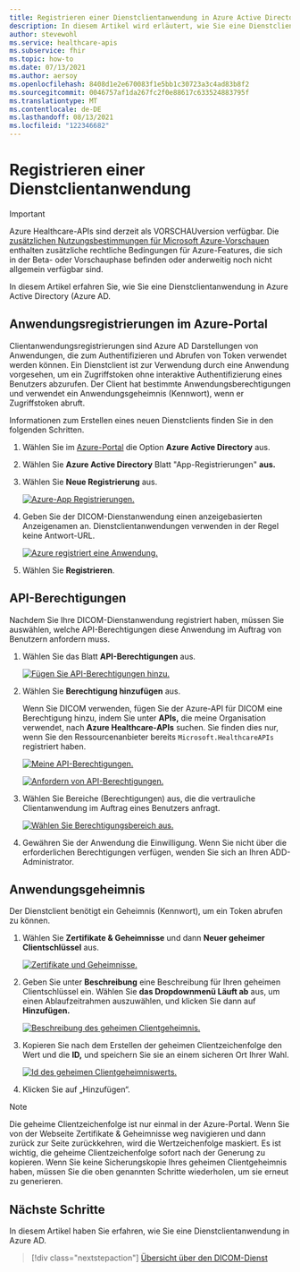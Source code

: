 ```yaml
---
title: Registrieren einer Dienstclientanwendung in Azure Active Directory – Azure Healthcare-APIs für DICOM
description: In diesem Artikel wird erläutert, wie Sie eine Dienstclientanwendung in Azure Active Directory.
author: stevewohl
ms.service: healthcare-apis
ms.subservice: fhir
ms.topic: how-to
ms.date: 07/13/2021
ms.author: aersoy
ms.openlocfilehash: 8408d1e2e670083f1e5bb1c30723a3c4ad83b8f2
ms.sourcegitcommit: 0046757af1da267fc2f0e88617c633524883795f
ms.translationtype: MT
ms.contentlocale: de-DE
ms.lasthandoff: 08/13/2021
ms.locfileid: "122346682"
---
```

# <a name="register-a-service-client-application"></a>Registrieren einer Dienstclientanwendung

> [!IMPORTANT]
> Azure Healthcare-APIs sind derzeit als VORSCHAUversion verfügbar. Die [zusätzlichen Nutzungsbestimmungen für Microsoft Azure-Vorschauen](https://azure.microsoft.com/support/legal/preview-supplemental-terms/) enthalten zusätzliche rechtliche Bedingungen für Azure-Features, die sich in der Beta- oder Vorschauphase befinden oder anderweitig noch nicht allgemein verfügbar sind.

In diesem Artikel erfahren Sie, wie Sie eine Dienstclientanwendung in Azure Active Directory (Azure AD.

## <a name="application-registrations-in-the-azure-portal"></a>Anwendungsregistrierungen im Azure-Portal

Clientanwendungsregistrierungen sind Azure AD Darstellungen von Anwendungen, die zum Authentifizieren und Abrufen von Token verwendet werden können. Ein Dienstclient ist zur Verwendung durch eine Anwendung vorgesehen, um ein Zugriffstoken ohne interaktive Authentifizierung eines Benutzers abzurufen. Der Client hat bestimmte Anwendungsberechtigungen und verwendet ein Anwendungsgeheimnis (Kennwort), wenn er Zugriffstoken abruft.

Informationen zum Erstellen eines neuen Dienstclients finden Sie in den folgenden Schritten.

1. Wählen Sie im [Azure-Portal](https://portal.azure.com) die Option **Azure Active Directory** aus.
2. Wählen Sie **Azure Active Directory** Blatt "App-Registrierungen" **aus.**
3. Wählen Sie **Neue Registrierung** aus.

   [![Azure-App Registrierungen. ](media/dicom-azure-app-registrations.png) ](media/dicom-azure-app-registrations.png#lightbox)

4. Geben Sie der DICOM-Dienstanwendung einen anzeigebasierten Anzeigenamen an. Dienstclientanwendungen verwenden in der Regel keine Antwort-URL.

   [![Azure registriert eine Anwendung. ](media/dicom-registration-application-name.png) ](media/dicom-registration-application-name.png#lightbox)

5. Wählen Sie **Registrieren**.

## <a name="api-permissions"></a>API-Berechtigungen

Nachdem Sie Ihre DICOM-Dienstanwendung registriert haben, müssen Sie auswählen, welche API-Berechtigungen diese Anwendung im Auftrag von Benutzern anfordern muss.

1. Wählen Sie das Blatt **API-Berechtigungen** aus.

   [![Fügen Sie API-Berechtigungen hinzu. ](media/dicom-add-api-permissions.png) ](media/dicom-add-api-permissions.png#lightbox)

2. Wählen Sie **Berechtigung hinzufügen** aus.

   Wenn Sie DICOM verwenden, fügen Sie der Azure-API für DICOM eine Berechtigung hinzu, indem Sie unter **APIs,** die meine Organisation verwendet, nach **Azure Healthcare-APIs** suchen. Sie finden dies nur, wenn Sie den Ressourcenanbieter bereits `Microsoft.HealthcareAPIs` registriert haben.

   [![Meine API-Berechtigungen. ](media/dicom-request-my-api-permissions.png) ](media/dicom-request-my-api-permissions.png#lightbox)


   [![Anfordern von API-Berechtigungen. ](media/dicom-request-api-permissions.png) ](media/dicom-request-api-permissions.png#lightbox)

3. Wählen Sie Bereiche (Berechtigungen) aus, die die vertrauliche Clientanwendung im Auftrag eines Benutzers anfragt.

   [![Wählen Sie Berechtigungsbereich aus. ](media/dicom-select-scopes.png) ](media/dicom-select-scopes.png#lightbox)

4. Gewähren Sie der Anwendung die Einwilligung. Wenn Sie nicht über die erforderlichen Berechtigungen verfügen, wenden Sie sich an Ihren ADD-Administrator.


## <a name="application-secret"></a>Anwendungsgeheimnis

Der Dienstclient benötigt ein Geheimnis (Kennwort), um ein Token abrufen zu können.

1. Wählen Sie **Zertifikate & Geheimnisse** und dann **Neuer geheimer Clientschlüssel** aus.

   [![Zertifikate und Geheimnisse. ](media/dicom-new-client-secret.png) ](media/dicom-new-client-secret.png#lightbox)

2. Geben Sie unter **Beschreibung** eine Beschreibung für Ihren geheimen Clientschlüssel ein. Wählen Sie **das Dropdownmenü Läuft ab** aus, um einen Ablaufzeitrahmen auszuwählen, und klicken Sie dann auf **Hinzufügen.**

   [![Beschreibung des geheimen Clientgeheimnis. ](media/dicom-client-secret-description.png) ](media/dicom-client-secret-description.png#lightbox)

3. Kopieren Sie nach dem Erstellen  der geheimen Clientzeichenfolge den Wert und die **ID,** und speichern Sie sie an einem sicheren Ort Ihrer Wahl.

   [![Id des geheimen Clientgeheimniswerts. ](media/dicom-client-secret-value-id.png) ](media/dicom-client-secret-value-id.png#lightbox)

4. Klicken Sie auf „Hinzufügen“.

> [!NOTE]
> Die geheime Clientzeichenfolge ist nur einmal in der Azure-Portal. Wenn Sie von der Webseite Zertifikate & Geheimnisse weg navigieren und dann zurück zur Seite zurückkehren, wird die Wertzeichenfolge maskiert. Es ist wichtig, die geheime Clientzeichenfolge sofort nach der Generung zu kopieren. Wenn Sie keine Sicherungskopie Ihres geheimen Clientgeheimnis haben, müssen Sie die oben genannten Schritte wiederholen, um sie erneut zu generieren.


## <a name="next-steps"></a>Nächste Schritte

In diesem Artikel haben Sie erfahren, wie Sie eine Dienstclientanwendung in Azure AD. 

>[!div class="nextstepaction"]
>[Übersicht über den DICOM-Dienst](dicom-services-overview.md)




